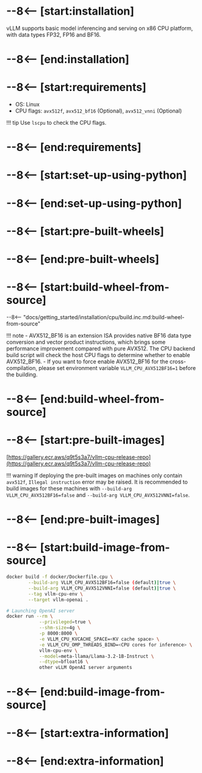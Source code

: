 # --8<-- [start:installation]

vLLM supports basic model inferencing and serving on x86 CPU platform, with data types FP32, FP16 and BF16.

# --8<-- [end:installation]
# --8<-- [start:requirements]

- OS: Linux
- CPU flags: `avx512f`, `avx512_bf16` (Optional), `avx512_vnni` (Optional)

!!! tip
    Use `lscpu` to check the CPU flags.

# --8<-- [end:requirements]
# --8<-- [start:set-up-using-python]

# --8<-- [end:set-up-using-python]
# --8<-- [start:pre-built-wheels]

# --8<-- [end:pre-built-wheels]
# --8<-- [start:build-wheel-from-source]

--8<-- "docs/getting_started/installation/cpu/build.inc.md:build-wheel-from-source"

!!! note
    - AVX512_BF16 is an extension ISA provides native BF16 data type conversion and vector product instructions, which brings some performance improvement compared with pure AVX512. The CPU backend build script will check the host CPU flags to determine whether to enable AVX512_BF16.
    - If you want to force enable AVX512_BF16 for the cross-compilation, please set environment variable `VLLM_CPU_AVX512BF16=1` before the building.

# --8<-- [end:build-wheel-from-source]
# --8<-- [start:pre-built-images]

[https://gallery.ecr.aws/q9t5s3a7/vllm-cpu-release-repo](https://gallery.ecr.aws/q9t5s3a7/vllm-cpu-release-repo)

!!! warning
    If deploying the pre-built images on machines only contain `avx512f`, `Illegal instruction` error may be raised. It is recommended to build images for these machines with `--build-arg VLLM_CPU_AVX512BF16=false` and `--build-arg VLLM_CPU_AVX512VNNI=false`.

# --8<-- [end:pre-built-images]
# --8<-- [start:build-image-from-source]

```bash
docker build -f docker/Dockerfile.cpu \
        --build-arg VLLM_CPU_AVX512BF16=false (default)|true \
        --build-arg VLLM_CPU_AVX512VNNI=false (default)|true \
        --tag vllm-cpu-env \
        --target vllm-openai .

# Launching OpenAI server
docker run --rm \
            --privileged=true \
            --shm-size=4g \
            -p 8000:8000 \
            -e VLLM_CPU_KVCACHE_SPACE=<KV cache space> \
            -e VLLM_CPU_OMP_THREADS_BIND=<CPU cores for inference> \
            vllm-cpu-env \
            --model=meta-llama/Llama-3.2-1B-Instruct \
            --dtype=bfloat16 \
            other vLLM OpenAI server arguments
```

# --8<-- [end:build-image-from-source]
# --8<-- [start:extra-information]
# --8<-- [end:extra-information]
